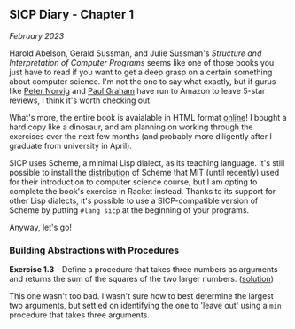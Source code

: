 ## SICP Diary - Chapter 1

_February 2023_

Harold Abelson, Gerald Sussman, and Julie Sussman's _Structure and Interpretation of Computer Programs_ seems like one of those books you just have to read if you want to get a deep grasp on a certain something about computer science. I'm not the one to say what exactly, but if gurus like [Peter Norvig](https://www.amazon.com/review/R403HR4VL71K8) and [Paul Graham](https://www.amazon.com/review/R3G05B1TQ5XGZP) have run to Amazon to leave 5-star reviews, I think it's worth checking out.

What's more, the entire book is avaialable in HTML format [online](https://mitp-content-server.mit.edu/books/content/sectbyfn/books_pres_0/6515/sicp.zip/index.html)! I bought a hard copy like a dinosaur, and am planning on working through the exercises over the next few months (and probably more diligently after I graduate from university in April).

SICP uses Scheme, a minimal Lisp dialect, as its teaching language. It's still possible to install the [distribution](https://www.gnu.org/software/mit-scheme/) of Scheme that MIT (until recently) used for their introduction to computer science course, but I am opting to complete the book's exercise in Racket instead. Thanks to its support for other Lisp dialects, it's possible to use a SICP-compatible version of Scheme by putting `#lang sicp` at the beginning of your programs.

Anyway, let's go!

### Building Abstractions with Procedures

__Exercise 1.3__ - Define a procedure that takes three numbers as arguments and returns the sum of the squares of the two larger numbers. ([solution](https://github.com/andkerr/sicp/blob/main/ch1/1_3.rkt))

This one wasn't too bad. I wasn't sure how to best determine the largest two arguments, but settled on identifying the one to 'leave out' using a `min` procedure that takes three arguments.
